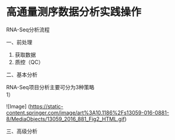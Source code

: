 # 高通量测序数据分析实践操作
RNA-Seq分析流程  

一、前处理  

1. 获取数据
2. 质控（QC）

二、基本分析  

RNA-Seq项目分析主要可分为3种策略  
1）

![Image]
(https://static-content.springer.com/image/art%3A10.1186%2Fs13059-016-0881-8/MediaObjects/13059_2016_881_Fig2_HTML.gif)

三、高级分析  



